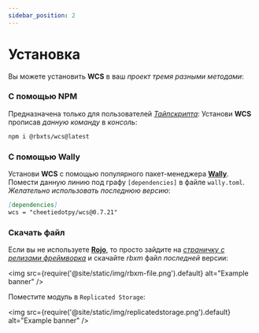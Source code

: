```yaml
---
sidebar_position: 2
---
```


# Установка  

Вы можете установить **WCS** в ваш *проект* *тремя разными методами*:

### С помощью NPM

Предназначена только для пользователей *[Тайпскрипта](https://typescriptlang.org/)*:
Установи **WCS** прописав *данную команду* в *консоль*:

```bash
npm i @rbxts/wcs@latest
```

### С помощью Wally

Установи **WCS** с помощью популярного пакет-менеджера **[Wally](https://wally.run/)**. Помести данную линию
под графу `[dependencies]` в файле `wally.toml`.
*Желательно использовать последнюю версию*:

```md title="wally.toml"
[dependencies]
wcs = "cheetiedotpy/wcs@0.7.21"
```

### Скачать файл

Если вы не используете **[Rojo](https://rojo.space/)**, то просто зайдите на *[страничку с релизами фреймворка](https://github.com/g1mmethemoney/WCSTypescript/releases/)*
и скачайте *rbxm* файл *последней* версии:

<img
  src={require('@site/static/img/rbxm-file.png').default}
  alt="Example banner"
/>

Поместите модуль в `Replicated Storage`:

<img
  src={require('@site/static/img/replicatedstorage.png').default}
  alt="Example banner"
/>
